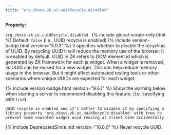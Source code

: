 ```yaml
---
title: "org.zkoss.zk.ui.uuidRecycle.disabled"
---
```


**Property:**

`org.zkoss.zk.ui.uuidRecycle.disabled `
{% include global-scope-only.html %}
Default:  `false` (i.e., UUID recycle is enabled)
{% include version-badge.html version="5.0.3" %}
It specifies whether to disable the recycling of UUID. By recycling UUID it will reduce the memory use of the browser. It is enabled by default.
UUID in ZK refers to DOM element id which is generated by ZK framework for each js widget. When a widget is removed, its UUID can be reused for a new widget. This can help reduce memory usage in the browser. But it might affect automated testing tools or other scenarios where unique UUIDs are expected for each widget.

{% include version-badge.html version="9.6.1" %}
Show the warning below when starting a server to recommend disabling this feature. (i.e. specifying with `true`)

`UUID recycle is enabled and it's better to disable it by specifying a library property 'org.zkoss.zk.ui.uuidRecycle.disabled' with true to prevent some unwanted widget uuid reusing at client side accidentally.`

{% include DeprecatedSince.md version="10.0.0" %}
Never recycle UUID.

